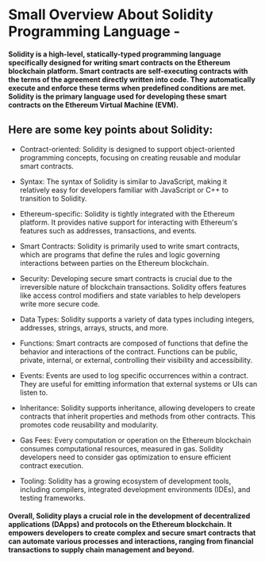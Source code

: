 # Small Overview About Solidity Programming Language - 

#### Solidity is a high-level, statically-typed programming language specifically designed for writing smart contracts on the Ethereum blockchain platform. Smart contracts are self-executing contracts with the terms of the agreement directly written into code. They automatically execute and enforce these terms when predefined conditions are met. Solidity is the primary language used for developing these smart contracts on the Ethereum Virtual Machine (EVM).

## Here are some key points about Solidity:

* Contract-oriented: Solidity is designed to support object-oriented programming concepts, focusing on creating reusable and modular smart contracts.

* Syntax: The syntax of Solidity is similar to JavaScript, making it relatively easy for developers familiar with JavaScript or C++ to transition to Solidity.

* Ethereum-specific: Solidity is tightly integrated with the Ethereum platform. It provides native support for interacting with Ethereum's features such as addresses, transactions, and events.

* Smart Contracts: Solidity is primarily used to write smart contracts, which are programs that define the rules and logic governing interactions between parties on the Ethereum blockchain.

* Security: Developing secure smart contracts is crucial due to the irreversible nature of blockchain transactions. Solidity offers features like access control modifiers and state variables to help developers write more secure code.

* Data Types: Solidity supports a variety of data types including integers, addresses, strings, arrays, structs, and more.

* Functions: Smart contracts are composed of functions that define the behavior and interactions of the contract. Functions can be public, private, internal, or external, controlling their visibility and accessibility.

* Events: Events are used to log specific occurrences within a contract. They are useful for emitting information that external systems or UIs can listen to.

* Inheritance: Solidity supports inheritance, allowing developers to create contracts that inherit properties and methods from other contracts. This promotes code reusability and modularity.

* Gas Fees: Every computation or operation on the Ethereum blockchain consumes computational resources, measured in gas. Solidity developers need to consider gas optimization to ensure efficient contract execution.

* Tooling: Solidity has a growing ecosystem of development tools, including compilers, integrated development environments (IDEs), and testing frameworks.

#### Overall, Solidity plays a crucial role in the development of decentralized applications (DApps) and protocols on the Ethereum blockchain. It empowers developers to create complex and secure smart contracts that can automate various processes and interactions, ranging from financial transactions to supply chain management and beyond.